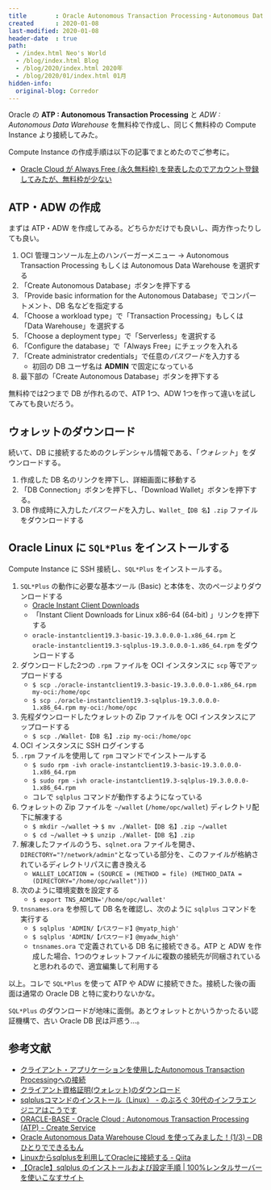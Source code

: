 ```yaml
---
title        : Oracle Autonomous Transaction Processing・Autonomous Data Warehouse を無料枠で試してみた
created      : 2020-01-08
last-modified: 2020-01-08
header-date  : true
path:
  - /index.html Neo's World
  - /blog/index.html Blog
  - /blog/2020/index.html 2020年
  - /blog/2020/01/index.html 01月
hidden-info:
  original-blog: Corredor
---
```


Oracle の **ATP : Autonomous Transaction Processing** と *ADW : Autonomous Data Warehouse* を無料枠で作成し、同じく無料枠の Compute Instance より接続してみた。

Compute Instance の作成手順は以下の記事でまとめたのでご参考に。

- [Oracle Cloud が Always Free (永久無料枠) を発表したのでアカウント登録してみたが、無料枠が少ない](/blog/2019/10/19-01.html)

## ATP・ADW の作成

まずは ATP・ADW を作成してみる。どちらかだけでも良いし、両方作ったりしても良い。

1. OCI 管理コンソール左上のハンバーガーメニュー → Autonomous Transaction Processing もしくは Autonomous Data Warehouse を選択する
2. 「Create Autonomous Database」ボタンを押下する
3. 「Provide basic information for the Autonomous Database」でコンパートメント、DB 名などを指定する
4. 「Choose a workload type」で「Transaction Processing」もしくは「Data Warehouse」を選択する
5. 「Choose a deployment type」で「Serverless」を選択する
6. 「Configure the database」で「Always Free」にチェックを入れる
7. 「Create administrator credentials」で任意の*パスワード*を入力する
    - 初回の DB ユーザ名は **ADMIN** で固定になっている
8. 最下部の「Create Autonomous Database」ボタンを押下する

無料枠では2つまで DB が作れるので、ATP 1つ、ADW 1つを作って違いを試してみても良いだろう。

## ウォレットのダウンロード

続いて、DB に接続するためのクレデンシャル情報である、「*ウォレット*」をダウンロードする。

1. 作成した DB 名のリンクを押下し、詳細画面に移動する
2. 「DB Connection」ボタンを押下し、「Download Wallet」ボタンを押下する。
3. DB 作成時に入力した*パスワード*を入力し、`Wallet_【DB 名】.zip` ファイルをダウンロードする

## Oracle Linux に `SQL*Plus` をインストールする

Compute Instance に SSH 接続し、`SQL*Plus` をインストールする。

1. `SQL*Plus` の動作に必要な基本ツール (Basic) と本体を、次のページよりダウンロードする
    - [Oracle Instant Client Downloads](https://www.oracle.com/database/technologies/instant-client/downloads.html)
    - 「Instant Client Downloads for Linux x86-64 (64-bit) 」リンクを押下する
    - `oracle-instantclient19.3-basic-19.3.0.0.0-1.x86_64.rpm` と `oracle-instantclient19.3-sqlplus-19.3.0.0.0-1.x86_64.rpm` をダウンロードする
2. ダウンロードした2つの `.rpm` ファイルを OCI インスタンスに `scp` 等でアップロードする
    - `$ scp ./oracle-instantclient19.3-basic-19.3.0.0.0-1.x86_64.rpm my-oci:/home/opc`
    - `$ scp ./oracle-instantclient19.3-sqlplus-19.3.0.0.0-1.x86_64.rpm my-oci:/home/opc`
3. 先程ダウンロードしたウォレットの Zip ファイルを OCI インスタンスにアップロードする
    - `$ scp ./Wallet-【DB 名】.zip my-oci:/home/opc`
4. OCI インスタンスに SSH ログインする
5. `.rpm` ファイルを使用して `rpm` コマンドでインストールする
    - `$ sudo rpm -ivh oracle-instantclient19.3-basic-19.3.0.0.0-1.x86_64.rpm`
    - `$ sudo rpm -ivh oracle-instantclient19.3-sqlplus-19.3.0.0.0-1.x86_64.rpm`
    - コレで `sqlplus` コマンドが動作するようになっている
6. ウォレットの Zip ファイルを `~/wallet` (`/home/opc/wallet`) ディレクトリ配下に解凍する
    - `$ mkdir ~/wallet` → `$ mv ./Wallet-【DB 名】.zip ~/wallet`
    - `$ cd ~/wallet` → `$ unzip ./Wallet-【DB 名】.zip`
7. 解凍したファイルのうち、`sqlnet.ora` ファイルを開き、`DIRECTORY="?/network/admin"`となっている部分を、このファイルが格納されているディレクトリパスに書き換える
    - `WALLET_LOCATION = (SOURCE = (METHOD = file) (METHOD_DATA = (DIRECTORY="/home/opc/wallet")))`
8. 次のように環境変数を設定する
    - `$ export TNS_ADMIN='/home/opc/wallet'`
9. `tnsnames.ora` を参照して DB 名を確認し、次のように `sqlplus` コマンドを実行する
    - `$ sqlplus 'ADMIN/【パスワード】@myatp_high'`
    - `$ sqlplus 'ADMIN/【パスワード】@myadw_high'`
    - `tnsnames.ora` で定義されている DB 名に接続できる。ATP と ADW を作成した場合、1つのウォレットファイルに複数の接続先が同梱されていると思われるので、適宜編集して利用する

以上。コレで `SQL*Plus` を使って ATP や ADW に接続できた。接続した後の画面は通常の Oracle DB と特に変わりないかな。

`SQL*Plus` のダウンロードが地味に面倒。あとウォレットとかいうかったるい認証機構で、古い Oracle DB 民は戸惑う…。

## 参考文献

- [クライアント・アプリケーションを使用したAutonomous Transaction Processingへの接続](https://docs.oracle.com/cd/E83857_01/paas/atp-cloud/atpug/connect-preparing.html#GUID-3667EC68-930E-4566-95B3-DFA24203A8FF)
- [クライアント資格証明(ウォレット)のダウンロード](https://docs.oracle.com/cd/E83857_01/paas/atp-cloud/atpug/connect-download-wallet.html#GUID-B06202D2-0597-41AA-9481-3B174F75D4B1)
- [sqlplusコマンドのインストール（Linux） - のぶろぐ 30代のインフラエンジニアはこうです](http://udonsoba.hatenablog.com/entry/2016/07/05/134201)
- [ORACLE-BASE - Oracle Cloud : Autonomous Transaction Processing (ATP) - Create Service](https://oracle-base.com/articles/vm/oracle-cloud-autonomous-transaction-processing-atp-create-service#connecting-to-the-atp-service)
- [Oracle Autonomous Data Warehouse Cloud を使ってみました！(1/3) – DBひとりでできるもん](https://xn--w8j8bac3czf5bl7e.com/2019/02/20/oracle-autonomous-data-warehouse-cloud-%E3%82%92%E4%BD%BF%E3%81%A3%E3%81%A6%E3%81%BF%E3%81%BE%E3%81%97%E3%81%9F%EF%BC%811-3/)
- [Linuxからsqlplusを利用してOracleに接続する - Qiita](https://qiita.com/toshihirock/items/400840025b0ba9d1fe14)
- [【Oracle】sqlplus のインストールおよび設定手順 | 100%レンタルサーバーを使いこなすサイト](https://go-journey.club/archives/9473)
